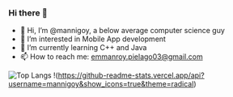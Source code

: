 ### Hi there 👋


- 👋 Hi, I’m @mannigoy, a below average computer science guy 
- 👀 I’m interested in Mobile App development 
- 🌱 I’m currently learning C++ and Java
- 📫 How to reach me: emmanroy.pielago03@gmail.com


 
 ![Top Langs](https://github-readme-stats.vercel.app/api/top-langs/?username=mannigoy&layout=compact&theme=tokyonight)
!(https://github-readme-stats.vercel.app/api?username=mannigoy&show_icons=true&theme=radical)

